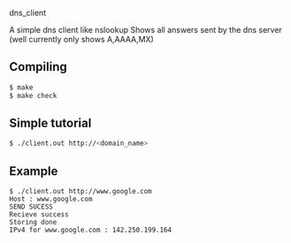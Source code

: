 dns_client                                                                  
                                                                               
A simple dns client like nslookup
Shows all answers sent by the dns server (well currently only shows A,AAAA,MX)
                                                                               
## Compiling                                                                   
                                                                               
```bash                                                                        
$ make
$ make check
```                                                                            
                                                                               
## Simple tutorial                                                             
                                                                               
```bash                                                                        
$ ./client.out http://<domain_name>                                                           
```                                                                            
                                                                               
## Example                                                          
                                                                               
```                                   
$ ./client.out http://www.google.com
Host : www.google.com
SEND SUCESS
Recieve success
Storing done
IPv4 for www.google.com : 142.250.199.164                                 
```
